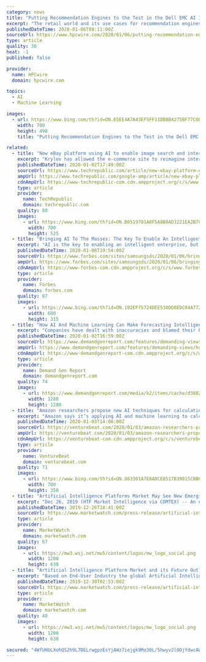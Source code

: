 ```yaml
---
category: news
title: "Putting Recommendation Engines to the Test in the Dell EMC AI Innovation Lab"
excerpt: "The retail world and its use cases for recommendation engines will be dramatically transformed by advances in artificial intelligence over the next five years ... The path to a solution The Lab team is exploring the use and optimization of neural networks to drive recommendation engines. The focus is on neural networks because they can ..."
publishedDateTime: 2020-01-06T08:11:00Z
sourceUrl: https://www.hpcwire.com/2020/01/06/putting-recommendation-engines-to-the-test-in-the-dell-emc-ai-innovation-lab/
type: article
quality: 36
heat: -1
published: false

provider:
  name: HPCwire
  domain: hpcwire.com

topics:
  - AI
  - Machine Learning

images:
  - url: https://www.bing.com/th?id=ON.65EE4A7A43EF5FF11DBBB4275BF77C0D
    width: 700
    height: 490
    title: "Putting Recommendation Engines to the Test in the Dell EMC AI Innovation Lab"

related:
  - title: "New eBay platform using AI to enable image search and internal innovation"
    excerpt: "Krylov has allowed the e-commerce site to reimagine internal processes and give users new tools. Many of the biggest tech companies like Google, Facebook and Amazon have realized the value of creating their own AI platforms for both internal and customer-facing services. Facebook's FBLearner Flow helps the social media site filter out ..."
    publishedDateTime: 2020-01-02T17:49:00Z
    sourceUrl: https://www.techrepublic.com/article/new-ebay-platform-using-ai-to-enable-image-search-and-internal-innovation/
    ampUrl: https://www.techrepublic.com/google-amp/article/new-ebay-platform-using-ai-to-enable-image-search-and-internal-innovation/
    cdnAmpUrl: https://www-techrepublic-com.cdn.ampproject.org/c/s/www.techrepublic.com/google-amp/article/new-ebay-platform-using-ai-to-enable-image-search-and-internal-innovation/
    type: article
    provider:
      name: TechRepublic
      domain: techrepublic.com
    quality: 88
    images:
      - url: https://www.bing.com/th?id=ON.B0519701A0F5A0B0AD3221EA2B7866F9
        width: 700
        height: 525
  - title: "Bringing AI To The Masses: The Key To Enable An Intelligent Enterprise"
    excerpt: "AI is the key to enabling an intelligent enterprise, but companies must overcome two major hurdles to make AI a reality within their organization. Companies around the world are transforming into “intelligent enterprises” – organizations that leverage disruptive technologies to boost productivity, revitalize the customer experience ..."
    publishedDateTime: 2020-01-06T19:54:00Z
    sourceUrl: https://www.forbes.com/sites/samsungsds/2020/01/06/bringing-ai-to-the-masses-the-key-to-enable-an-intelligent-enterprise/
    ampUrl: https://www.forbes.com/sites/samsungsds/2020/01/06/bringing-ai-to-the-masses-the-key-to-enable-an-intelligent-enterprise/amp/
    cdnAmpUrl: https://www-forbes-com.cdn.ampproject.org/c/s/www.forbes.com/sites/samsungsds/2020/01/06/bringing-ai-to-the-masses-the-key-to-enable-an-intelligent-enterprise/amp/
    type: article
    provider:
      name: Forbes
      domain: forbes.com
    quality: 87
    images:
      - url: https://www.bing.com/th?id=ON.102EF75724DEE538DD0EDC04A7723F2E
        width: 600
        height: 315
  - title: "How AI And Machine Learning Can Make Forecasting Intelligent"
    excerpt: "Companies have dealt with inaccuracies and blamed their bad data. However, things are starting to change thanks to artificial intelligence (AI), machine learning (ML) and predictive analytics. According to Salesforce, only a quarter of companies use predictive analytics. Of those using it, 86% have already seen a positive return. Predictive ..."
    publishedDateTime: 2020-01-02T16:59:00Z
    sourceUrl: https://www.demandgenreport.com/features/demanding-views/how-ai-and-machine-learning-can-make-forecasting-intelligent
    ampUrl: https://www.demandgenreport.com/features/demanding-views/how-ai-and-machine-learning-can-make-forecasting-intelligent/amp
    cdnAmpUrl: https://www-demandgenreport-com.cdn.ampproject.org/c/s/www.demandgenreport.com/features/demanding-views/how-ai-and-machine-learning-can-make-forecasting-intelligent/amp
    type: article
    provider:
      name: Demand Gen Report
      domain: demandgenreport.com
    quality: 74
    images:
      - url: https://www.demandgenreport.com/media/k2/items/cache/d38827786b710038b3eef005f2f9bea5_XL.jpg
        width: 1280
        height: 1280
  - title: "Amazon researchers propose new AI techniques for calculating inflation and improving randomized trials"
    excerpt: "Amazon says it’s applying AI and machine learning to calculate inflation rates — and to examine the design of randomized trials and experiments. In a pair of academic papers being presented at the 2020 meeting of the American Economic Association in San Diego, scientists at the company detail their work on models that learn correlations ..."
    publishedDateTime: 2020-01-03T14:00:00Z
    sourceUrl: https://venturebeat.com/2020/01/03/amazon-researchers-propose-new-ai-techniques-for-calculating-inflation-and-improving-randomized-trials/
    ampUrl: https://venturebeat.com/2020/01/03/amazon-researchers-propose-new-ai-techniques-for-calculating-inflation-and-improving-randomized-trials/amp/
    cdnAmpUrl: https://venturebeat-com.cdn.ampproject.org/c/s/venturebeat.com/2020/01/03/amazon-researchers-propose-new-ai-techniques-for-calculating-inflation-and-improving-randomized-trials/amp/
    type: article
    provider:
      name: VentureBeat
      domain: venturebeat.com
    quality: 71
    images:
      - url: https://www.bing.com/th?id=ON.863301A7E8A0CE8517B39815CBB6CBE7
        width: 700
        height: 350
  - title: "Artificial Intelligence Platforms Market May See New Emerging Trends"
    excerpt: "Dec 26, 2019 (HTF Market Intelligence via COMTEX) -- An extensive analysis of the Global Artificial Intelligence Platforms market strategy of the leading companies in the precision of import/export consumption, supply and demand figures, cost, price, revenue and gross margins. The report starts by an introduction about the company profiling and ..."
    publishedDateTime: 2019-12-26T18:41:00Z
    sourceUrl: https://www.marketwatch.com/press-release/artificial-intelligence-platforms-market-may-see-new-emerging-trends-2019-12-26
    type: article
    provider:
      name: MarketWatch
      domain: marketwatch.com
    quality: 67
    images:
      - url: https://mw3.wsj.net/mw5/content/logos/mw_logo_social.png
        width: 1200
        height: 630
  - title: "Artificial Intelligence Platform Market and its Future Outlook and Trend During the Period of 2019 - 2025|Market Research Engine"
    excerpt: "Based on End-User Industry the global Artificial Intelligence Platform market is segmented in Manufacturing, Healthcare, BFSI, Research and Academia, Transportation, Retail and Ecommerce, and Others. The global Artificial Intelligence Platform market is expected to exceed more than US$ 10.8 Billion by 2024, at a CAGR of more than 28% in the ..."
    publishedDateTime: 2019-12-30T02:53:00Z
    sourceUrl: https://www.marketwatch.com/press-release/artificial-intelligence-platform-market-and-its-future-outlook-and-trend-during-the-period-of-2019---2025market-research-engine-2019-12-29
    type: article
    provider:
      name: MarketWatch
      domain: marketwatch.com
    quality: 40
    images:
      - url: https://mw3.wsj.net/mw5/content/logos/mw_logo_social.png
        width: 1200
        height: 630

secured: "4WfUHbLXohQS2h9L7DELrwgpzEsYjAWz7iejgk9Mo30L/5hwyv2lOOjYdwcAWUixIVZN63h7QJfqeLUkV9svCygHXsFUF/BpolNahNwUIwimzgh/JHr81UG1jAKpnTnZ2szDl5tESG/UNEaV1JWw7nWUW7IJGgxIkcnJXsRIjQwD9au2K/SNf1DosGJEfv5eZefT0zlxTHDbNkiXwFbhaJkq/C7rQqUgv4LrZoMbidKfAGMoUdjSY9naHCmp70NyM17Ao8aWiEDdRdZs4+uGjA==;UFMbI2mo7kC97ksed5IYag=="
---
```


